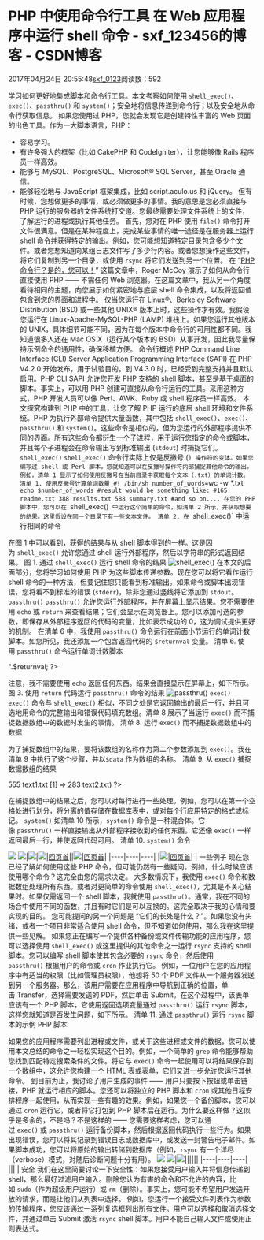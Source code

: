 # PHP 中使用命令行工具 在 Web 应用程序中运行 shell 命令 - sxf_123456的博客 - CSDN博客
2017年04月24日 20:55:48[sxf_0123](https://me.csdn.net/sxf_123456)阅读数：592
> 
学习如何更好地集成脚本和命令行工具。本文考察如何使用 `shell_exec()`、`exec()`、`passthru()` 和 `system()`；安全地将信息传递到命令行；以及安全地从命令行获取信息。
如果您使用过 PHP，您就会发现它是创建特性丰富的 Web 页面的出色工具。作为一大脚本语言，PHP：
- 容易学习。
- 有许多强大的框架（比如 CakePHP 和 CodeIgniter），让您能够像 Rails 程序员一样高效。
- 能够与 MySQL、PostgreSQL、Microsoft® SQL Server，甚至 Oracle 通信。
- 能够轻松地与 JavaScript 框架集成，比如 script.aculo.us 和 jQuery。
但有时候，您想做更多的事情，或必须做更多的事情。我的意思是您必须直接与 PHP 运行的服务器的文件系统打交道。您最终需要处理文件系统上的文件，了解运行的进程或执行其他任务。
首先，您对在 PHP 使用 `file()` 命令打开文件很满意。但是在某种程度上，完成某些事情的唯一途径是在服务器上运行 shell 命令并获得特定的输出。例如，您可能想知道特定目录包含多少个文件。或者您想知道向某组日志文件写了多少行内容。或者您想操作这些文件，将它们复制到另一个目录，或使用 `rsync` 将它们发送到另一个位置。
在 “[PHP 命令行？是的，您可以！](http://www.ibm.com/developerworks/cn/opensource/os-php-command/)” 这篇文章中，Roger
 McCoy 演示了如何从命令行直接使用 PHP —— 不需任何 Web 浏览器。在这篇文章中，我从另一个角度看待相同的主题，向您展示如何紧密地与底层 shell 命令集成，以及将返回值包含到您的界面和进程中。
仅当您运行在 Linux®、Berkeley Software Distribution (BSD) 或一些其他 UNIX® 版本上时，这些操作才有效。我假设您运行在 Linux-Apache-MySQL-PHP (LAMP) 堆栈上。如果您运行其他版本的 UNIX，具体细节可能不同，因为在每个版本中命令行的可用性都不同。我知道很多人还在 Mac OS X（运行某个版本的 BSD）从事开发，因此我尽量保持示例命令的通用性，确保移植方便。
命令行概述
PHP Command Line Interface (CLI) Server Application Programming Interface (SAPI) 在 PHP V4.2.0 开始发布，用于试验目的。到 V4.3.0 时，已经受到完整支持并且默认启用。PHP CLI SAPI 允许您开发 PHP 支持的 shell 脚本，甚至是基于桌面的脚本。事实上，可以用 PHP 创建可直接从命令行运行的工具。采用这种方式，PHP 开发人员可以像 Perl、AWK、Ruby 或 shell 程序员一样高效。
本文探究构建到 PHP 中的工具，让您了解 PHP 运行的底层 shell 环境和文件系统。PHP 为执行外部命令提供大量函数，其中包括 `shell_exec()`、`exec()`、`passthru()` 和 `system()`。这些命令是相似的，但为您运行的外部程序提供不同的界面。所有这些命令都衍生一个子进程，用于运行您指定的命令或脚本，并且每个子进程会在命令输出写到标准输出
 (`stdout`) 时捕捉它们。
`shell_exec()`
`shell_exec()` 命令行实际上仅是反撇号 (`) 操作符的变体。如果您编写过 shell 或 Perl 脚本，您就知道可以在反撇号操作符内部捕捉其他命令的输出。例如，清单 1 显示了如何使用反撇号在当前目录中获取每个文本（.txt）的单词计数。
清单 1. 使用反撇号计算单词数量
#! /bin/sh
number_of_words=`wc -w *.txt`
echo $number_of_words
#result would be something like:
#165 readme.txt 388 results.txt 588 summary.txt
#and so on....
在您的 PHP 脚本中，您可以在 `shell_exec()` 中运行这个简单的命令，如清单 2 所示，并获取想要的结果。这里假设在同一个目录下有一些文本文件。
清单 2. 在 `shell_exec()` 中运行相同的命令
<?php
$results = shell_exec('wc -w *.txt');
echo $results;
?>
在图 1 中可以看到，获得的结果与从 shell 脚本得到的一样。这是因为 `shell_exec()` 允许您通过 shell 运行外部程序，然后以字符串的形式返回结果。
图 1. 通过 `shell_exec()` 运行
 shell 命令的结果
![shell_exec()](http://www.ibm.com/developerworks/cn/opensource/os-php-commandline/figure1.jpg)
在本文的后面部分，您将学习如何使用 PHP 为这些脚本传递参数。现在您可以将它看作运行 shell 命令的一种方法，但要记住您只能看到标准输出。如果命令或脚本出现错误，您将看不到标准的错误 (`stderr`)，除非您通过竖线将它添加到 `stdout`。
`passthru()`
`passthru()` 允许您运行外部程序，并在屏幕上显示结果。您不需要使用 `echo` 或 `return` 来查看结果；它们会显示在浏览器上。您可以添加可选的参数，即保存从外部程序返回的代码的变量，比如表示成功的
 0，这为调试提供更好的机制。
在清单 6 中，我使用 `passthru()` 命令运行在前面小节运行的单词计数脚本。如您所见，我还添加一个包含返回代码的 `$returnval` 变量。
清单 6. 使用 `passthru()` 命令运行单词计数脚本
<?php
passthru('wc -w *.txt | head -5',$returnval);
echo "<hr/>".$returnval;
?>
注意，我不需要使用 `echo` 返回任何东西。结果会直接显示在屏幕上，如下所示。
图 3. 使用 `return` 代码运行 `passthru()` 命令的结果
![passthru()](http://www.ibm.com/developerworks/cn/opensource/os-php-commandline/figure3.jpg)
`exec()`
`exec()` 命令与 `shell_exec()` 相似，不同之处是它返回输出的最后一行，并且可选地用命令的完整输出和错误代码填充数组。清单
 8 展示了当运行 `exec()` 而不捕捉数据数组中的数据时发生的事情。
清单 8. 运行 `exec()` 而不捕捉数据数组中的数据
<?php
$results = exec('wc -w *.txt | head -5');
echo $results;
#would print out just the last line or results, i.e.:
#3847 myfile.txt
?>
为了捕捉数组中的结果，要将该数组的名称作为第二个参数添加到 `exec()`。我在清单 9 中执行了这个步骤，并以`$data` 作为数组的名称。
清单 9. 从 `exec()` 捕捉数据数组的结果
<?php
$results = exec('wc -w *.txt | head -5',$data);
print_r($data);
#would print out the data array:
#Array ( [0]=> 555 text1.txt [1] => 283 text2.txt) 
?>
在捕捉数组中的结果之后，您可以对每行进行一些处理。例如，您可以在第一个空格处进行划分，将分离的值存储在数据库表中，或对每个行应用特定的格式或标记。
`system()`
如清单 10 所示，`system()` 命令是一种混合体。它像 `passthru()` 一样直接输出从外部程序接收到的任何东西。它还像 `exec()` 一样返回最后一行，并使返回代码可用。
清单 10. `system()` 命令
<?php
system('wc -w *.txt | head -5');
#would print out:
#123 file1.txt 332 file2.txt 444 file3.txt
#and so on
?>
![](http://www.ibm.com/i/v14/rules/blue_rule.gif)
![](http://www.ibm.com/i/c.gif)|![](http://www.ibm.com/i/c.gif)|![](http://www.ibm.com/i/v14/icons/u_bold.gif)|[回页首](http://www.ibm.com/developerworks/cn/opensource/os-php-commandline/#main)||![](http://www.ibm.com/i/v14/icons/u_bold.gif)|[回页首](http://www.ibm.com/developerworks/cn/opensource/os-php-commandline/#main)|
|----|----|----|
|![](http://www.ibm.com/i/v14/icons/u_bold.gif)|[回页首](http://www.ibm.com/developerworks/cn/opensource/os-php-commandline/#main)| |
一些例子
现在您已经了解如何使用这些 PHP 命令，但可能仍然有一些疑问。例如，什么时候应该使用哪个命令？这完全由您的需求决定。
大多数情况下，我使用 `exec()` 命令和数据数组处理所有东西。或者对更简单的命令使用 `shell_exec()`，尤其是不关心结果时。如果仅需返回一个
 shell 脚本，我就使用 `passthru()`。通常，我在不同的场合中使用不同的函数，并且有时它们是可以互换的。这完全取决于我的心情和要实现的目的。
您可能提问的另一个问题是 “它们的长处是什么？”。如果您没有头绪，或者一个项目非常适合使用 shell 命令，但不知道如何使用，那么我在这里提供一些见解。
如果您正在编写一个提供各种备份或文件传输功能的应用程序，您可以选择使用 `shell_exec()` 或这里提供的其他命令之一运行 `rsync` 支持的
 shell 脚本。您可以编写 shell 脚本使其包含必要的 `rsync` 命令，然后使用`passthru()` 根据用户的命令或 `cron` 作业执行它。
例如，一位用户在您的应用程序中有适当的权限（比如管理员权限），他想将 50 个 PDF 文件从一个服务器发送到另一个服务器。那么，该用户需要在应用程序中导航到正确的位置，单击 Transfer，选择需要发送的 PDF，然后单击 Submit。在这个过程中，该表单应该有一个 PHP 脚本，它使用返回选项变量通过 `passthru()` 运行 `rsync` 脚本，这样您就知道是否发生问题，如下所示。
清单 11. 通过 `passthru()` 运行 `rsync` 脚本的示例
 PHP 脚本
<?php
passthru('xfer_rsync.sh',$returnvalue);
if ($returnvalue != 0){
    //we have a problem!
    //add error code here
}else{
    //we are okay
    //redirect to some other page
}
?>
如果您的应用程序需要列出进程或文件，或关于这些进程或文件的数据，您可以使用本文总结的命令之一轻松实现这个目的。例如，一个简单的 `grep` 命令能够帮助您找到匹配特定搜索条件的文件。将它与 `exec()` 命令一起使用可以将结果保存到一个数组中，这允许您构建一个
 HTML 表或表单，它们又进一步允许您运行其他命令。
到目前为止，我讨论了用户生成的事件 —— 用户只要按下按钮或单击链接，PHP 就运行相应的脚本。您还可以将独立的 PHP 脚本和 `cron` 或其他日程安排程序一起使用，从而实现一些有趣的效果。例如，如果您一个备份脚本，您可以通过 `cron` 运行它，或者将它打包到
 PHP 脚本后在运行。为什么要这样做？这似乎是多余的，不是吗？不是这样的 —— 您需要这样考虑，您可以通过 `exec()` 或 `passthru()` 运行备份脚本，然后根据返回代码执行一些行为。如果出现错误，您可以将其记录到错误日志或数据库中，或发送一封警告电子邮件。如果脚本成功，您可以将原始的输出转储到数据库（例如，`rsync` 有一个详尽（verbose）模式，对随后诊断问题十分有用）。
![](http://www.ibm.com/i/v14/rules/blue_rule.gif)
![](http://www.ibm.com/i/c.gif)|![](http://www.ibm.com/i/c.gif)||||||
|----|----|----|
||| |
安全
我们在这里简要讨论一下安全性：如果您接受用户输入并将信息传递到 shell，那么最好过滤用户输入。删除您认为有害的命令和不允许的内容，比如 `sudo`（作为超级用户运行）或 `rm`（删除）。事实上，您可能不希望用户发送开放的请求，而是让他们从列表中选择。
例如，您运行一个接受文件列表作为参数的传输程序，您应该通过一系列复选框列出所有文件。用户可以选择和取消选择文件，并通过单击 Submit 激活 `rsync` shell 脚本。用户不能自己输入文件或使用正则表达式。
